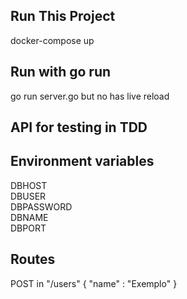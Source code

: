 ## Run This Project

docker-compose up

## Run with go run

go run server.go
but no has live reload
## API for testing in TDD


## Environment variables

DBHOST <br>
DBUSER <br>
DBPASSWORD <br>
DBNAME <br>
DBPORT <br>

## Routes

POST in "/users"
{
    "name" : "Exemplo"
}